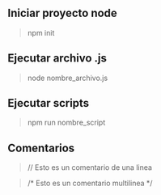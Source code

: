 ## Iniciar proyecto node

> npm init

## Ejecutar archivo .js

> node nombre_archivo.js

## Ejecutar scripts
> npm run nombre_script

## Comentarios

> // Esto es un comentario de una linea

> /* Esto es un comentario multilinea */



